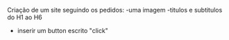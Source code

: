 Criação de um site seguindo os pedidos:
-uma imagem
-titulos e subtitulos do H1 ao H6
- inserir um button escrito "click"